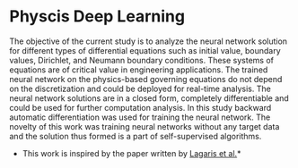 # Physcis Deep Learning
The objective of the current study is to analyze the neural network solution for different types of differential equations such as initial value, boundary values, Dirichlet, and Neumann boundary conditions.  These systems of equations are of critical value in engineering applications. The trained neural network on the physics-based governing equations do not depend on the discretization and could be deployed for real-time analysis. The neural network solutions are in a closed form, completely differentiable and could be used for further computation analysis. In this study backward automatic differentiation was used for training the neural network. The novelty of this work was training neural networks without any target data and the solution thus formed is a part of self-supervised algorithms. 

* This work is inspired by the paper written by [Lagaris et al.](https://arxiv.org/abs/physics/9705023)*
